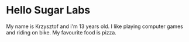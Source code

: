 # Hello Sugar Labs

My name is Krzysztof and i'm 13 years old.
I like playing computer games and riding on bike.
My favourite food is pizza.
